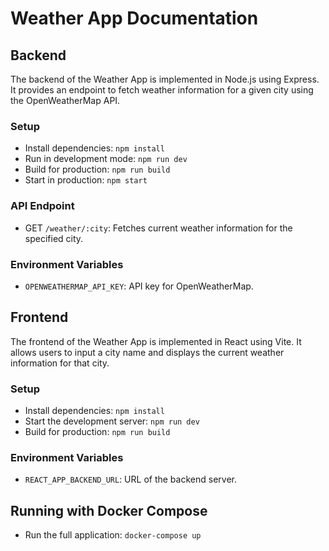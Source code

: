 # Weather App Documentation

## Backend

The backend of the Weather App is implemented in Node.js using Express. It provides an endpoint to fetch weather information for a given city using the OpenWeatherMap API.

### Setup

- Install dependencies: `npm install`
- Run in development mode: `npm run dev`
- Build for production: `npm run build`
- Start in production: `npm start`

### API Endpoint

- GET `/weather/:city`: Fetches current weather information for the specified city.

### Environment Variables

- `OPENWEATHERMAP_API_KEY`: API key for OpenWeatherMap.

## Frontend

The frontend of the Weather App is implemented in React using Vite. It allows users to input a city name and displays the current weather information for that city.

### Setup

- Install dependencies: `npm install`
- Start the development server: `npm run dev`
- Build for production: `npm run build`

### Environment Variables

- `REACT_APP_BACKEND_URL`: URL of the backend server.

## Running with Docker Compose

- Run the full application: `docker-compose up`

